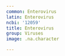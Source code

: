 ```yaml
---
common: Enterovirus
latin: Enterovirus
ncbi: '12059'
title: Enterovirus
group: Viruses
image: .na.character

---
```


